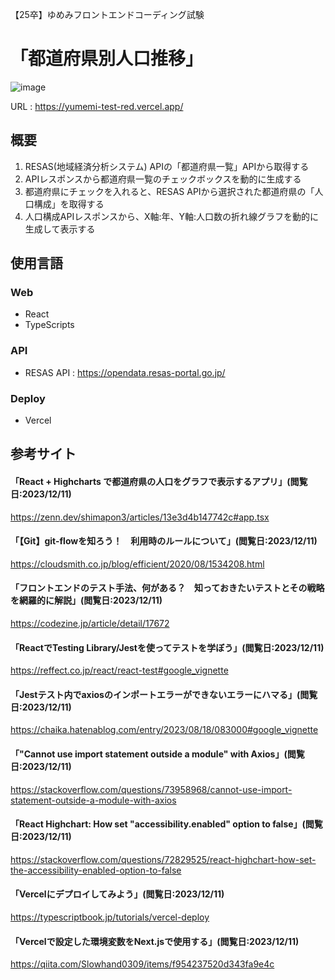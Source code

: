 【25卒】ゆめみフロントエンドコーディング試験
# 「都道府県別人口推移」
![image](https://github.com/yoko-nori/yumemi_test/assets/110301900/a3aa9ec2-97e4-448a-9667-31ed2b3aa6fd)

URL : https://yumemi-test-red.vercel.app/  

## 概要
1. RESAS(地域経済分析システム) APIの「都道府県一覧」APIから取得する
2. APIレスポンスから都道府県一覧のチェックボックスを動的に生成する
3. 都道府県にチェックを入れると、RESAS APIから選択された都道府県の「人口構成」を取得する
4. 人口構成APIレスポンスから、X軸:年、Y軸:人口数の折れ線グラフを動的に生成して表示する


## 使用言語
### Web
- React
- TypeScripts

### API
- RESAS API : https://opendata.resas-portal.go.jp/  

### Deploy
- Vercel


## 参考サイト
#### 「React + Highcharts で都道府県の人口をグラフで表示するアプリ」(閲覧日:2023/12/11)
https://zenn.dev/shimapon3/articles/13e3d4b147742c#app.tsx  

#### 「【Git】git-flowを知ろう！　利用時のルールについて」(閲覧日:2023/12/11)
https://cloudsmith.co.jp/blog/efficient/2020/08/1534208.html  

#### 「フロントエンドのテスト手法、何がある？　知っておきたいテストとその戦略を網羅的に解説」(閲覧日:2023/12/11)
https://codezine.jp/article/detail/17672  
  
#### 「ReactでTesting Library/Jestを使ってテストを学ぼう」(閲覧日:2023/12/11)
https://reffect.co.jp/react/react-test#google_vignette  
  
#### 「Jestテスト内でaxiosのインポートエラーができないエラーにハマる」(閲覧日:2023/12/11)
https://chaika.hatenablog.com/entry/2023/08/18/083000#google_vignette  

#### 「"Cannot use import statement outside a module" with Axios」(閲覧日:2023/12/11)
https://stackoverflow.com/questions/73958968/cannot-use-import-statement-outside-a-module-with-axios  

#### 「React Highchart: How set "accessibility.enabled" option to false」(閲覧日:2023/12/11)
https://stackoverflow.com/questions/72829525/react-highchart-how-set-the-accessibility-enabled-option-to-false

#### 「Vercelにデプロイしてみよう」(閲覧日:2023/12/11)
https://typescriptbook.jp/tutorials/vercel-deploy  
  
#### 「Vercelで設定した環境変数をNext.jsで使用する」(閲覧日:2023/12/11)
https://qiita.com/Slowhand0309/items/f954237520d343fa9e4c  
  
